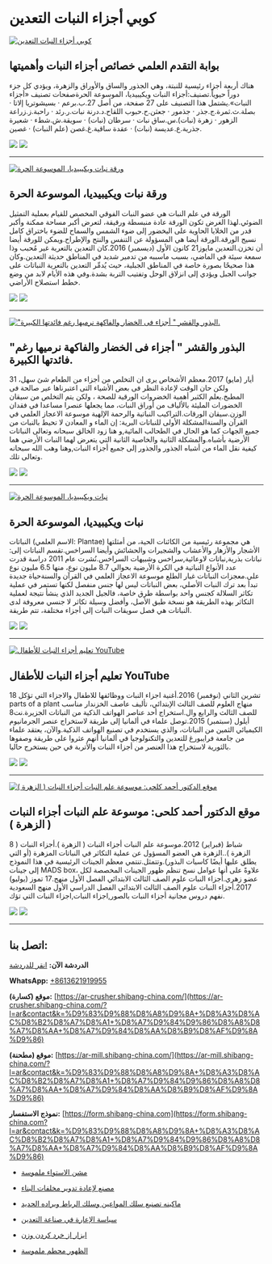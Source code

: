 # كوبي أجزاء النبات التعدين

<a href="https://swt.shibang-china.com/?l=ar&img&k=%D9%83%D9%88%D8%A8%D9%8A+%D8%A3%D8%AC%D8%B2%D8%A7%D8%A1+%D8%A7%D9%84%D9%86%D8%A8%D8%A7%D8%AA+%D8%A7%D9%84%D8%AA%D8%B9%D8%AF%D9%8A%D9%86" target="_blank">![كوبي أجزاء النبات التعدين](http://static.shibang-china.com/all-800x300/239.jpg)</a>

## بوابة التقدم العلمي خصائص أجزاء النبات وأهميتها
هناك أربعة أجزاء رئيسية للنبتة، وهي الجذور والساق والأوراق والزهرة، ويؤدي كل جزء دوراً حيوياً.تصنيف:أجزاء النبات ويكيبيديا، الموسوعة الحرةصفحات تصنيف «أجزاء النبات».يشتمل هذا التصنيف على 27 صفحة، من أصل 27.ب.برعم &middot; بسيشوتريا إلاتا &middot; بصلة.ث.ثمرة.ج.جذر &middot; جذمور &middot; جعثن.ح.حبوب اللقاح.د.درنة نبات.ر.رئد &middot; راحبة.ز.زراعة الزهور &middot; زهرة (نبات).س.ساق نبات &middot; سرطان (نبات) &middot; سويقة.ش.شطء &middot; شعيرة جذرية.ع.عديسة (نبات) &middot; عقدة ساقية.غ.غصن (علم النبات) &middot; غصين.


<a href="https://whatsapp.shibangsoft.com/WhatsApp.php" target="_blank" title="WhatsApp">![](http://static.shibang-china.com/icon/whatsapp.png)</a> <a href="https://swt.shibang-china.com/?l=ar&icon&k=%D9%83%D9%88%D8%A8%D9%8A+%D8%A3%D8%AC%D8%B2%D8%A7%D8%A1+%D8%A7%D9%84%D9%86%D8%A8%D8%A7%D8%AA+%D8%A7%D9%84%D8%AA%D8%B9%D8%AF%D9%8A%D9%86" target="_blank">![](http://static.shibang-china.com/icon/chat-ar.png)</a>

---

<a href="https://swt.shibang-china.com/?l=ar&img&k=%D9%83%D9%88%D8%A8%D9%8A+%D8%A3%D8%AC%D8%B2%D8%A7%D8%A1+%D8%A7%D9%84%D9%86%D8%A8%D8%A7%D8%AA+%D8%A7%D9%84%D8%AA%D8%B9%D8%AF%D9%8A%D9%86" target="_blank">![ورقة نبات ويكيبيديا، الموسوعة الحرة](http://static.shibang-china.com/all-800x300/398.jpg)</a>

## ورقة نبات ويكيبيديا، الموسوعة الحرة
الورقة في علم النبات هي عضو النبات الفوقي المخصص للقيام بعملية التمثيل الضوئي.لهذا الغرض تكون الورقة عادة منبسطة ورقيقة، لتعرض أكبر مساحة ممكنة وأكبر قدر من الخلايا الحاوية على اليخضور إلى ضوء الشمس والسماح للضوء باختراق كامل نسيج الورقة.الورقة أيضا هي المسؤولة عن التنفس والنتح والإطراح.ويمكن للورقة أيضا أن تخزن.التعدين مايوز21 كانون الأول (ديسمبر) 2016.كان التعدين بالتعرية غير مُحبب وذا سمعة سيئة في الماضي، بسبب ماسببه من تدمير شديد في المناطق حديثة التعدين.وكان هذا صحيحًا بصورة خاصة في المناطق الجبلية، حيث يُدمِّر التعدين بالتعرية النباتات على جوانب الجبل ويؤدي إلى انزلاق الوحل وتفتيب التربة بشدة.وفي هذه الأيام لابد من وضع خطط استصلاح الأراضي.


<a href="https://whatsapp.shibangsoft.com/WhatsApp.php" target="_blank" title="WhatsApp">![](http://static.shibang-china.com/icon/whatsapp.png)</a> <a href="https://swt.shibang-china.com/?l=ar&icon&k=%D9%83%D9%88%D8%A8%D9%8A+%D8%A3%D8%AC%D8%B2%D8%A7%D8%A1+%D8%A7%D9%84%D9%86%D8%A8%D8%A7%D8%AA+%D8%A7%D9%84%D8%AA%D8%B9%D8%AF%D9%8A%D9%86" target="_blank">![](http://static.shibang-china.com/icon/chat-ar.png)</a>

---

<a href="https://swt.shibang-china.com/?l=ar&img&k=%D9%83%D9%88%D8%A8%D9%8A+%D8%A3%D8%AC%D8%B2%D8%A7%D8%A1+%D8%A7%D9%84%D9%86%D8%A8%D8%A7%D8%AA+%D8%A7%D9%84%D8%AA%D8%B9%D8%AF%D9%8A%D9%86" target="_blank">![&quot;البذور والقشر &quot; أجزاء فى الخضار والفاكهة نرميها رغم فائدتها الكبيرة.](http://static.shibang-china.com/all-800x300/827.jpg)</a>

## &quot;البذور والقشر &quot; أجزاء فى الخضار والفاكهة نرميها رغم فائدتها الكبيرة.
31 أيار (مايو) 2017.معظم الأشخاص يرى ان التخلص من أجزاء من الطعام شئ سهل، ولكن حان الوقت لإعادة النظر فى بعض الأشياء التى اعتبرناها عير صالحة فى المطبخ.يعلم الكثير أهمية الخضروات الورقية للصحة ، ولكن يتم التخلص من سيقان الخضورات المليئة بالألياف من أوراق النبات، مما يجعلها عنصرا مساعدا في فقدان الوزن.سيقان الورقات.التراكيب النباتية والرحمة الإلهية موسوعة الاعجاز العلمي في القرآن والسنةالمشكلة الأولى للنباتات البرية: إن الماء و المعادن لا تحيط بالنبات من جميع الجهات كما هو الحال في الطحالب المائية,و هنا زود الخالق سبحانه وتعالى النباتات الأرضية بأشباه.والمشكلة الثانية والخاصية الثانية التي يتعرض لهما النبات الأرضي هما كيفية نقل الماء من أشباه الجذور والجذور إلى جميع أجزاء النبات,وهنا وهب الله سبحانه وتعالى تلك.


<a href="https://whatsapp.shibangsoft.com/WhatsApp.php" target="_blank" title="WhatsApp">![](http://static.shibang-china.com/icon/whatsapp.png)</a> <a href="https://swt.shibang-china.com/?l=ar&icon&k=%D9%83%D9%88%D8%A8%D9%8A+%D8%A3%D8%AC%D8%B2%D8%A7%D8%A1+%D8%A7%D9%84%D9%86%D8%A8%D8%A7%D8%AA+%D8%A7%D9%84%D8%AA%D8%B9%D8%AF%D9%8A%D9%86" target="_blank">![](http://static.shibang-china.com/icon/chat-ar.png)</a>

---

<a href="https://swt.shibang-china.com/?l=ar&img&k=%D9%83%D9%88%D8%A8%D9%8A+%D8%A3%D8%AC%D8%B2%D8%A7%D8%A1+%D8%A7%D9%84%D9%86%D8%A8%D8%A7%D8%AA+%D8%A7%D9%84%D8%AA%D8%B9%D8%AF%D9%8A%D9%86" target="_blank">![نبات ويكيبيديا، الموسوعة الحرة](http://static.shibang-china.com/all-800x300/855.jpg)</a>

## نبات ويكيبيديا، الموسوعة الحرة
النباتات (الاسم العلمي: Plantae) هي مجموعة رئيسية من الكائنات الحية، من أمثلتها الأشجار والأزهار والأعشاب والشجيرات والحشائش وأيضا السراخس.تقسم النباتات إلى: نباتات بذرية,نباتات لاوعائية,سراخس وشبيهات السراخس.نُشرت عام 2011 دراسة قدرت عدد الأنواع النباتية في الكرة الأرضية بحوالي 8.7 مليون نوع، منها 6.5 مليون نوع على.معجزات النباتات غبار الطلع موسوعة الاعجاز العلمي في القرآن والسنةحياة جديدة تبدأ بعد ترك النبات الأصلي، بعض النباتات ليس لها جنس منفصل لكنها تستمر في عملية تكاثر السلالة كجنس واحد بواسطة طرق خاصة، فالجيل الجديد الذي ينشأ نتيجة لعملية التكاثر بهذه الطريقة هو نسخة طبق الأصل، وأفضل وسيلة تكاثر لا جنسي معروفة لدى النباتات هي فصل سويقات النبات إلى أجزاء مختلفة، تتم طريقة.


<a href="https://whatsapp.shibangsoft.com/WhatsApp.php" target="_blank" title="WhatsApp">![](http://static.shibang-china.com/icon/whatsapp.png)</a> <a href="https://swt.shibang-china.com/?l=ar&icon&k=%D9%83%D9%88%D8%A8%D9%8A+%D8%A3%D8%AC%D8%B2%D8%A7%D8%A1+%D8%A7%D9%84%D9%86%D8%A8%D8%A7%D8%AA+%D8%A7%D9%84%D8%AA%D8%B9%D8%AF%D9%8A%D9%86" target="_blank">![](http://static.shibang-china.com/icon/chat-ar.png)</a>

---

<a href="https://swt.shibang-china.com/?l=ar&img&k=%D9%83%D9%88%D8%A8%D9%8A+%D8%A3%D8%AC%D8%B2%D8%A7%D8%A1+%D8%A7%D9%84%D9%86%D8%A8%D8%A7%D8%AA+%D8%A7%D9%84%D8%AA%D8%B9%D8%AF%D9%8A%D9%86" target="_blank">![تعليم أجزاء النبات للأطفال YouTube](http://static.shibang-china.com/all-800x300/1342.jpg)</a>

## تعليم أجزاء النبات للأطفال YouTube
18 تشرين الثاني (نوفمبر) 2016.أغنية اجزاء النبات ووظائفها للاطفال والاجزاء التي تؤكل parts of a plant منهاج العلوم للصف الثالث الإبتدائي، تأليف عاصف الخزندار مناسب للصف الثالث والرابع وال.استخراج أحد عناصر الهواتف الذكية من النباتات الجزيرة.نت8 أيلول (سبتمبر) 2015.توصل علماء في ألمانيا إلى طريقة لاستخراج عنصر الجرمانيوم الكيميائي الثمين من النباتات، والذي يستخدم في تصنيع الهواتف الذكية.والآن، يعتقد علماء من جامعة فرايبورغ للتعدين والتكنولوجيا في ألمانيا أنهم عثروا على طريقة وصفوها بالثورية لاستخراج هذا العنصر من أجزاء النبات والأتربة في حين يستخرج حاليا.


<a href="https://whatsapp.shibangsoft.com/WhatsApp.php" target="_blank" title="WhatsApp">![](http://static.shibang-china.com/icon/whatsapp.png)</a> <a href="https://swt.shibang-china.com/?l=ar&icon&k=%D9%83%D9%88%D8%A8%D9%8A+%D8%A3%D8%AC%D8%B2%D8%A7%D8%A1+%D8%A7%D9%84%D9%86%D8%A8%D8%A7%D8%AA+%D8%A7%D9%84%D8%AA%D8%B9%D8%AF%D9%8A%D9%86" target="_blank">![](http://static.shibang-china.com/icon/chat-ar.png)</a>

---

<a href="https://swt.shibang-china.com/?l=ar&img&k=%D9%83%D9%88%D8%A8%D9%8A+%D8%A3%D8%AC%D8%B2%D8%A7%D8%A1+%D8%A7%D9%84%D9%86%D8%A8%D8%A7%D8%AA+%D8%A7%D9%84%D8%AA%D8%B9%D8%AF%D9%8A%D9%86" target="_blank">![موقع الدكتور أحمد كلحى: موسوعة علم النبات أجزاء النبات ( الزهرة )](http://static.shibang-china.com/all-800x300/565.jpg)</a>

## موقع الدكتور أحمد كلحى: موسوعة علم النبات أجزاء النبات ( الزهرة )
8 شباط (فبراير) 2012.موسوعة علم النبات أجزاء النبات ( الزهرة ).أجزاء النبات ( الزهرة ).﻿.الزهرة هي العضو المسؤول عن عملية التكاثر في النباتات المزهرة (أو التي يطلق عليها أيضًا كاسيات البذور).وتتمثل.تنتمي معظم الجينات الرئيسية في هذا النموذج إلى جينات MADS box، علاوةً على أنها عوامل نسخ تنظم ظهور الجينات المخصصة لكل عضو زهري.أجزاء النبات علوم الصف الثالث الابتدائي الفصل الأول منهج.17 تموز (يوليو) 2017.أجزاء النبات علوم الصف الثالث الابتدائي الفصل الدراسي الأول منهج السعودية نفهم دروس مجانية أجزاء النبات بالصور,اجزاء النبات,اجزاء النبات التي تؤك.


<a href="https://whatsapp.shibangsoft.com/WhatsApp.php" target="_blank" title="WhatsApp">![](http://static.shibang-china.com/icon/whatsapp.png)</a> <a href="https://swt.shibang-china.com/?l=ar&icon&k=%D9%83%D9%88%D8%A8%D9%8A+%D8%A3%D8%AC%D8%B2%D8%A7%D8%A1+%D8%A7%D9%84%D9%86%D8%A8%D8%A7%D8%AA+%D8%A7%D9%84%D8%AA%D8%B9%D8%AF%D9%8A%D9%86" target="_blank">![](http://static.shibang-china.com/icon/chat-ar.png)</a>

---
## اتصل بنا:

**الدردشة الآن:** [انقر للدردشة](https://swt.shibang-china.com?l=ar&contact&k=%D9%83%D9%88%D8%A8%D9%8A+%D8%A3%D8%AC%D8%B2%D8%A7%D8%A1+%D8%A7%D9%84%D9%86%D8%A8%D8%A7%D8%AA+%D8%A7%D9%84%D8%AA%D8%B9%D8%AF%D9%8A%D9%86)

**WhatsApp:**  [+8613621919955](https://whatsapp.shibangsoft.com/WhatsApp.php)

**موقع (كسارة):** [https://ar-crusher.shibang-china.com/](https://ar-crusher.shibang-china.com/?l=ar&contact&k=%D9%83%D9%88%D8%A8%D9%8A+%D8%A3%D8%AC%D8%B2%D8%A7%D8%A1+%D8%A7%D9%84%D9%86%D8%A8%D8%A7%D8%AA+%D8%A7%D9%84%D8%AA%D8%B9%D8%AF%D9%8A%D9%86)

**موقع (مطحنة):** [https://ar-mill.shibang-china.com/](https://ar-mill.shibang-china.com/?l=ar&contact&k=%D9%83%D9%88%D8%A8%D9%8A+%D8%A3%D8%AC%D8%B2%D8%A7%D8%A1+%D8%A7%D9%84%D9%86%D8%A8%D8%A7%D8%AA+%D8%A7%D9%84%D8%AA%D8%B9%D8%AF%D9%8A%D9%86)

**نموذج الاستفسار:** [https://form.shibang-china.com](https://form.shibang-china.com?l=ar&contact&k=%D9%83%D9%88%D8%A8%D9%8A+%D8%A3%D8%AC%D8%B2%D8%A7%D8%A1+%D8%A7%D9%84%D9%86%D8%A8%D8%A7%D8%AA+%D8%A7%D9%84%D8%AA%D8%B9%D8%AF%D9%8A%D9%86)

* [مشن الاستواء ملموسة](../23/%D9%85%D8%B4%D9%86%20%D8%A7%D9%84%D8%A7%D8%B3%D8%AA%D9%88%D8%A7%D8%A1%20%D9%85%D9%84%D9%85%D9%88%D8%B3%D8%A9.md)

* [مصنع لإعادة تدوير مخلفات البناء](../23/%D9%85%D8%B5%D9%86%D8%B9%20%D9%84%D8%A5%D8%B9%D8%A7%D8%AF%D8%A9%20%D8%AA%D8%AF%D9%88%D9%8A%D8%B1%20%D9%85%D8%AE%D9%84%D9%81%D8%A7%D8%AA%20%D8%A7%D9%84%D8%A8%D9%86%D8%A7%D8%A1.md)

* [ماكينه تصنيع سلك المواعين وسلك الرباط وبراده الحديد](../21/%D9%85%D8%A7%D9%83%D9%8A%D9%86%D9%87%20%D8%AA%D8%B5%D9%86%D9%8A%D8%B9%20%D8%B3%D9%84%D9%83%20%D8%A7%D9%84%D9%85%D9%88%D8%A7%D8%B9%D9%8A%D9%86%20%D9%88%D8%B3%D9%84%D9%83%20%D8%A7%D9%84%D8%B1%D8%A8%D8%A7%D8%B7%20%D9%88%D8%A8%D8%B1%D8%A7%D8%AF%D9%87%20%D8%A7%D9%84%D8%AD%D8%AF%D9%8A%D8%AF.md)

* [سياسة الإعارة في صناعة التعدين](../24/%D8%B3%D9%8A%D8%A7%D8%B3%D8%A9%20%D8%A7%D9%84%D8%A5%D8%B9%D8%A7%D8%B1%D8%A9%20%D9%81%D9%8A%20%D8%B5%D9%86%D8%A7%D8%B9%D8%A9%20%D8%A7%D9%84%D8%AA%D8%B9%D8%AF%D9%8A%D9%86.md)

* [ابزار از خرد کردن وزن](../21/%D8%A7%D8%A8%D8%B2%D8%A7%D8%B1%20%D8%A7%D8%B2%20%D8%AE%D8%B1%D8%AF%20%DA%A9%D8%B1%D8%AF%D9%86%20%D9%88%D8%B2%D9%86.md)

* [الظهور محطم ملموسة](../22/%D8%A7%D9%84%D8%B8%D9%87%D9%88%D8%B1%20%D9%85%D8%AD%D8%B7%D9%85%20%D9%85%D9%84%D9%85%D9%88%D8%B3%D8%A9.md)